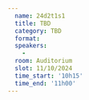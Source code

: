 ```yaml
---
  name: 24d2t1s1
  title: TBD
  category: TBD
  format: 
  speakers: 
    - 
  room: Auditorium
  slot: 11/10/2024
  time_start: '10h15'
  time_end: '11h00'
---
```

